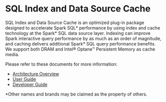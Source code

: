# SQL Index and Data Source Cache

SQL Index and Data Source Cache is an optimized plug-in package designed to accelerate Spark SQL\* performance by using index and cache technology at the Spark* SQL data source layer. Indexing can improve Spark interactive query performance by as much as an order of magnitude, and caching delivers additional Spark* SQL query performance benefits. We support both DRAM and Intel® Optane™ Persistent Memory as cache media.

Please refer to these documents for more information:

* [Architecture Overview](./docs/OAP-Cache-Architect-Overview.md)
* [User Guide](./docs/OAP-Cache-User-Guide.md)
* [Developer Guide](./docs/Developer-Guide.md)

\*Other names and brands may be claimed as the property of others.
